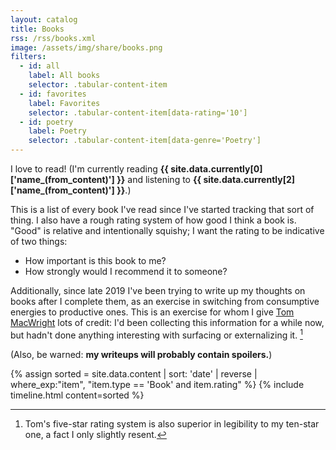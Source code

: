 ```yaml
---
layout: catalog
title: Books
rss: /rss/books.xml
image: /assets/img/share/books.png
filters:
  - id: all
    label: All books
    selector: .tabular-content-item
  - id: favorites
    label: Favorites
    selector: .tabular-content-item[data-rating='10']
  - id: poetry
    label: Poetry
    selector: .tabular-content-item[data-genre='Poetry']
---
```


I love to read! (I'm currently reading <strong>{{ site.data.currently[0]['name_(from_content)'] }}</strong> and listening to 
<strong>{{ site.data.currently[2]['name_(from_content)'] }}</strong>.)

This is a list of every book I've read since I've started tracking that sort of thing. I also have a rough rating system
of how good I think a book is. "Good" is relative and intentionally squishy; I want the rating to be indicative of two things:

- How important is this book to me?
- How strongly would I recommend it to someone?

Additionally, since late 2019 I've been trying to write up my thoughts on books after I complete them, as an
exercise in switching from consumptive energies to productive ones. This is an exercise for whom I give [Tom MacWright](https://macwright.com/reading/) lots of credit: I'd been collecting this information for a while now, but hadn't done anything interesting with surfacing or externalizing it. [^1]

(Also, be warned: **my writeups will probably contain spoilers.**)

{% assign sorted = site.data.content | sort: 'date' | reverse | where_exp:"item", "item.type == 'Book' and item.rating" %}
{% include timeline.html content=sorted %}

[^1]: Tom's five-star rating system is also superior in legibility to my ten-star one, a fact I only slightly resent.